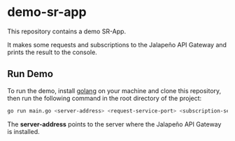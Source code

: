 # demo-sr-app

This repository contains a demo SR-App.

It makes some requests and subscriptions to the Jalapeño API Gateway and prints the result to the console.

## Run Demo

To run the demo, install [golang](https://golang.org/doc/install) on your machine and clone this repository, then run the following command in the root directory of the project:

```bash
go run main.go <server-address> <request-service-port> <subscription-service-port>
```

The **server-address** points to the server where the Jalapeño API Gateway is installed.

